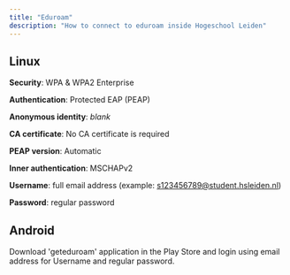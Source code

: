 ```yaml
---
title: "Eduroam"
description: "How to connect to eduroam inside Hogeschool Leiden"
---
```


## Linux

**Security**:
WPA & WPA2 Enterprise

**Authentication**:
Protected EAP (PEAP)

**Anonymous identity**:
*blank*

**CA certificate**:
No CA certificate is required

**PEAP version**:
Automatic

**Inner authentication**:
MSCHAPv2

**Username**:
full email address (example: s123456789@student.hsleiden.nl)

**Password**:
regular password

## Android
Download 'geteduroam' application in the Play Store and login using
email address for Username and regular password.
